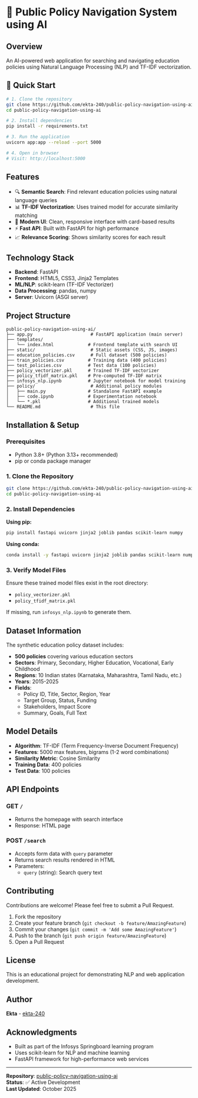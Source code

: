 # 🔎 Public Policy Navigation System using AI

## Overview
An AI-powered web application for searching and navigating education policies using Natural Language Processing (NLP) and TF-IDF vectorization.

## 🚀 Quick Start

```bash
# 1. Clone the repository
git clone https://github.com/ekta-240/public-policy-navigation-using-ai.git
cd public-policy-navigation-using-ai

# 2. Install dependencies
pip install -r requirements.txt

# 3. Run the application
uvicorn app:app --reload --port 5000

# 4. Open in browser
# Visit: http://localhost:5000
```

## Features
- 🔍 **Semantic Search**: Find relevant education policies using natural language queries
- 📊 **TF-IDF Vectorization**: Uses trained model for accurate similarity matching
- 🎨 **Modern UI**: Clean, responsive interface with card-based results
- ⚡ **Fast API**: Built with FastAPI for high performance
- 📈 **Relevance Scoring**: Shows similarity scores for each result

## Technology Stack
- **Backend**: FastAPI
- **Frontend**: HTML5, CSS3, Jinja2 Templates
- **ML/NLP**: scikit-learn (TF-IDF Vectorizer)
- **Data Processing**: pandas, numpy
- **Server**: Uvicorn (ASGI server)

## Project Structure
```
public-policy-navigation-using-ai/
├── app.py                      # FastAPI application (main server)
├── templates/
│   └── index.html             # Frontend template with search UI
├── static/                     # Static assets (CSS, JS, images)
├── education_policies.csv      # Full dataset (500 policies)
├── train_policies.csv         # Training data (400 policies)
├── test_policies.csv          # Test data (100 policies)
├── policy_vectorizer.pkl      # Trained TF-IDF vectorizer
├── policy_tfidf_matrix.pkl    # Pre-computed TF-IDF matrix
├── infosys_nlp.ipynb          # Jupyter notebook for model training
├── policy/                     # Additional policy modules
│   ├── main.py                # Standalone FastAPI example
│   ├── code.ipynb             # Experimentation notebook
│   └── *.pkl                  # Additional trained models
└── README.md                   # This file
```

## Installation & Setup

### Prerequisites
- Python 3.8+ (Python 3.13+ recommended)
- pip or conda package manager

### 1. Clone the Repository
```bash
git clone https://github.com/ekta-240/public-policy-navigation-using-ai.git
cd public-policy-navigation-using-ai
```

### 2. Install Dependencies

**Using pip:**
```bash
pip install fastapi uvicorn jinja2 joblib pandas scikit-learn numpy
```

**Using conda:**
```bash
conda install -y fastapi uvicorn jinja2 joblib pandas scikit-learn numpy
```

### 3. Verify Model Files
Ensure these trained model files exist in the root directory:
- `policy_vectorizer.pkl`
- `policy_tfidf_matrix.pkl`

If missing, run `infosys_nlp.ipynb` to generate them.


## Dataset Information

The synthetic education policy dataset includes:
- **500 policies** covering various education sectors
- **Sectors**: Primary, Secondary, Higher Education, Vocational, Early Childhood
- **Regions**: 10 Indian states (Karnataka, Maharashtra, Tamil Nadu, etc.)
- **Years**: 2015-2025
- **Fields**: 
  - Policy ID, Title, Sector, Region, Year
  - Target Group, Status, Funding
  - Stakeholders, Impact Score
  - Summary, Goals, Full Text

## Model Details

- **Algorithm**: TF-IDF (Term Frequency-Inverse Document Frequency)
- **Features**: 5000 max features, bigrams (1-2 word combinations)
- **Similarity Metric**: Cosine Similarity
- **Training Data**: 400 policies
- **Test Data**: 100 policies

## API Endpoints

### GET `/`
- Returns the homepage with search interface
- Response: HTML page

### POST `/search`
- Accepts form data with `query` parameter
- Returns search results rendered in HTML
- Parameters:
  - `query` (string): Search query text

## Contributing
Contributions are welcome! Please feel free to submit a Pull Request.

1. Fork the repository
2. Create your feature branch (`git checkout -b feature/AmazingFeature`)
3. Commit your changes (`git commit -m 'Add some AmazingFeature'`)
4. Push to the branch (`git push origin feature/AmazingFeature`)
5. Open a Pull Request

## License
This is an educational project for demonstrating NLP and web application development.

## Author
**Ekta** - [ekta-240](https://github.com/ekta-240)

## Acknowledgments
- Built as part of the Infosys Springboard learning program
- Uses scikit-learn for NLP and machine learning
- FastAPI framework for high-performance web services

---
**Repository**: [public-policy-navigation-using-ai](https://github.com/ekta-240/public-policy-navigation-using-ai)  
**Status**: ✅ Active Development  
**Last Updated**: October 2025
